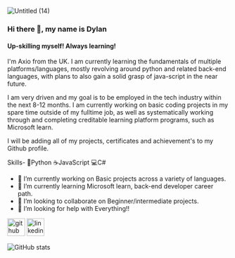![Untitled (14)](https://github.com/Axiomancy/Axiomancy/assets/146528613/e66baebc-ea54-489c-bf75-7ec1246a25d5)

### Hi there 👋, my name is Dylan
#### Up-skilling myself! Always learning!

I'm Axio from the UK.
I am currently learning the fundamentals of multiple platforms/languages, mostly revolving around python and related back-end languages, with plans to also gain a solid grasp of java-script in the near future.
 
I am very driven and my goal is to be employed in the tech industry within the next 8-12 months.
I am currently working on basic coding projects in my spare time outside of my fulltime job, as well as systematically working through and completing creditable learning platform programs, such as Microsoft learn.

I will be adding all of my projects, certificates and achievement's to my Github profile.

Skills- 
🐍Python
☕JavaScript
💻C#

- 🔭 I’m currently working on Basic projects across a variety of languages. 
- 🌱 I’m currently learning Microsoft learn, back-end developer career path. 
- 👯 I’m looking to collaborate on Beginner/intermediate projects. 
- 🤔 I’m looking for help with Everything!! 


[<img src='https://cdn.jsdelivr.net/npm/simple-icons@3.0.1/icons/github.svg' alt='github' height='40'>](https://github.com/Axiomancy)  [<img src='https://cdn.jsdelivr.net/npm/simple-icons@3.0.1/icons/linkedin.svg' alt='linkedin' height='40'>](https://www.linkedin.com/in/https://www.linkedin.com/in/dylan-reynolds-540567296//)  


![GitHub stats](https://github-readme-stats.vercel.app/api?username=Axiomancy&show_icons=true)  











<!--
**Axiomancy/Axiomancy** is a ✨ _special_ ✨ repository because its `README.md` (this file) appears on your GitHub profile.

Here are some ideas to get you started:

- 🔭 I’m currently working on ...
- 🌱 I’m currently learning ...
- 👯 I’m looking to collaborate on ...
- 🤔 I’m looking for help with ...
- 💬 Ask me about ...
- 📫 How to reach me: ...
- 😄 Pronouns: ...
- ⚡ Fun fact: ...
-->
